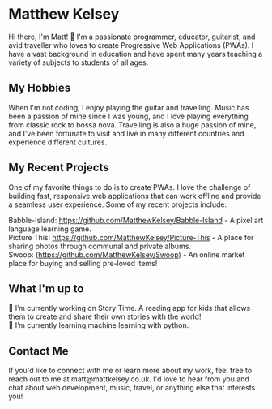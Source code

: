 # Matthew Kelsey

Hi there, I'm Matt! :wave:
I'm a passionate programmer, educator, guitarist, and avid traveller who loves to create Progressive Web Applications (PWAs). I have a vast background in education and have spent many years teaching a variety of subjects to students of all ages.


<h2>My Hobbies</h2>
When I'm not coding, I enjoy playing the guitar and travelling. Music has been a passion of mine since I was young, and I love playing everything from classic rock to bossa nova. Travelling is also a huge passion of mine, and I've been fortunate to visit and live in many different countries and experience different cultures.

<h2>My Recent Projects</h2>
One of my favorite things to do is to create PWAs. I love the challenge of building fast, responsive web applications that can work offline and provide a seamless user experience. Some of my recent projects include:

Babble-Island: https://github.com/MatthewKelsey/Babble-Island - A pixel art language learning game. <br>
Picture This: https://github.com/MatthewKelsey/Picture-This - A place for sharing photos through communal and private albums.<br>
Swoop: (https://github.com/MatthewKelsey/Swoop) - An online market place for buying and selling pre-loved items!

<h2>What I'm up to</h2>
🔭 I’m currently working on Story Time. A reading app for kids that allows them to create and share their own stories with the world!<br>
🌱 I’m currently learning machine learning with python.


<h2>Contact Me</h2>
If you'd like to connect with me or learn more about my work, feel free to reach out to me at matt@mattkelsey.co.uk. I'd love to hear from you and chat about web development, music, travel, or anything else that interests you!



